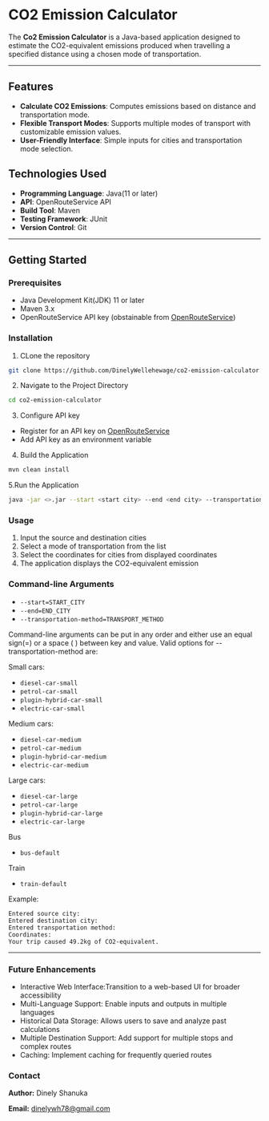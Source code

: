 # CO2 Emission Calculator

The **Co2 Emission Calculator** is a Java-based application designed to estimate the CO2-equivalent emissions produced when travelling a specified distance using a chosen mode of transportation.

---

## Features

- **Calculate CO2 Emissions**: Computes emissions based on distance and transportation mode.
- **Flexible Transport Modes**: Supports multiple modes of transport with customizable emission values.
- **User-Friendly Interface**: Simple inputs for cities and transportation mode selection.

## Technologies Used

- **Programming Language**: Java(11 or later)
- **API**: OpenRouteService API
- **Build Tool**: Maven
- **Testing Framework**: JUnit
- **Version Control**: Git

---

## Getting Started

### Prerequisites

- Java Development Kit(JDK) 11 or later
- Maven 3.x
- OpenRouteService API key (obstainable from [OpenRouteService](https://openrouteservice.org/))

### Installation

1. CLone the repository
```bash
git clone https://github.com/DinelyWellehewage/co2-emission-calculator.git
```
2. Navigate to the Project Directory
```bash
cd co2-emission-calculator
```
3. Configure API key

- Register for an API key on [OpenRouteService](https://openrouteservice.org/)
- Add API key as an environment variable
4. Build the Application
```bash
mvn clean install
```
5.Run the Application
```bash
java -jar <>.jar --start <start city> --end <end city> --transportation-method <transportation method>
```
### Usage
1. Input the source and destination cities
2. Select a mode of transportation from the list
3. Select the coordinates for cities from displayed coordinates
4. The application displays the CO2-equivalent emission

### Command-line Arguments
- `--start=START_CITY`
- `--end=END_CITY`
- `--transportation-method=TRANSPORT_METHOD`

Command-line arguments can be put in any order and either use an equal sign(=) or a space ( ) between key and value.
Valid options for --transportation-method are:

Small cars:
- `diesel-car-small`
- `petrol-car-small`
- `plugin-hybrid-car-small`
- `electric-car-small`

Medium cars:
- `diesel-car-medium`
- `petrol-car-medium`
- `plugin-hybrid-car-medium`
- `electric-car-medium`

Large cars:
- `diesel-car-large`
- `petrol-car-large`
- `plugin-hybrid-car-large`
- `electric-car-large`

Bus
- `bus-default`

Train
- `train-default`


Example:

```text
Entered source city:
Entered destination city:
Entered transportation method:
Coordinates:
Your trip caused 49.2kg of CO2-equivalent.
```
---
### Future Enhancements
- Interactive Web Interface:Transition to a web-based UI for broader accessibility
- Multi-Language Support: Enable inputs and outputs in multiple languages
- Historical Data Storage: Allows users to save and analyze past calculations
- Multiple Destination Support: Add support for multiple stops and complex routes
- Caching: Implement caching for frequently queried routes

### Contact

**Author:** Dinely Shanuka

**Email:** [dinelywh78@gmail.com](dinelywh78@gmail.com)